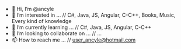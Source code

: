- 👋 Hi, I’m @ancyle
- 👀 I’m interested in ... // C#, Java, JS, Angular, C-C++, Books, Music, Every kind of knowledge
- 🌱 I’m currently learning ... // C#, Java, JS, Angular, C-C++
- 💞️ I’m looking to collaborate on ... // ...
- 📫 How to reach me ... // user_ancyle@hotmail.com

<!---
ancyle/ancyle is a ✨ special ✨ repository because its `README.md` (this file) appears on your GitHub profile.
You can click the Preview link to take a look at your changes...
--->
